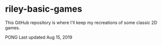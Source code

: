 # riley-basic-games

This GitHub repository is where I'll keep my recreations of some classic 2D games.

PONG
Last updated Aug 15, 2019



